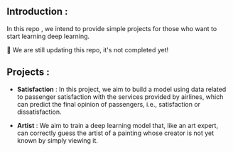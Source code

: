 
## Introduction :

In this repo , we intend to provide simple projects for those who want to start learning deep learning.

🔴 We are still updating this repo, it's not completed yet!

## Projects : 

- **Satisfaction** :
In this project, we aim to build a model using data related to passenger satisfaction with the services provided by airlines, which can predict the final opinion of passengers, i.e., satisfaction or dissatisfaction.

- **Artist** :
We aim to train a deep learning model that, like an art expert, can correctly guess the artist of a painting whose creator is not yet known by simply viewing it.
